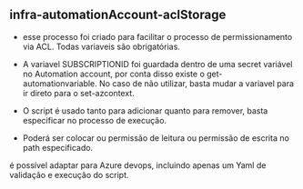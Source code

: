 ## infra-automationAccount-aclStorage
- esse processo foi criado para facilitar o processo de permissionamento via ACL. Todas variaveis são obrigatórias.
- A variavel SUBSCRIPTIONID foi guardada dentro de uma secret variável no Automation account, por conta disso existe o get-automationvariable. No caso de não utilizar, basta mudar a variavel para ir direto para o set-azcontext.

- O script é usado tanto para adicionar quanto para remover, basta especificar no processo de execução.

- Poderá ser colocar ou permissão de leitura ou permissão de escrita no path especificado.

é possível adaptar para Azure devops, incluindo apenas um Yaml de validação e execução do script.

